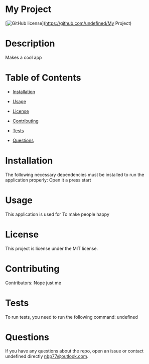 

# My Project

[![GitHub license](https://img.shields.io/badge/license-MIT-blue.svg)](https://github.com/undefined/My Project)

# Description

Makes a cool app

# Table of Contents 

* [Installation](#installation)

* [Usage](#usage)

* [License](#license)

* [Contributing](#contributing)

* [Tests](#tests)

* [Questions](#questions)

# Installation

The following necessary dependencies must be installed to run the application properly: Open it a press start 

# Usage

​This application is used for To make people happy

# License

This project is license under the MIT license.

# Contributing

​Contributors: Nope just me 

# Tests

To run tests, you need to run the following command: undefined

# Questions

If you have any questions about the repo, open an issue or contact undefined directly nbp77@outlook.com.

